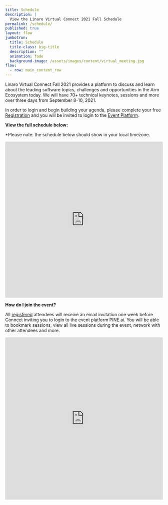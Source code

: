 ```yaml
---
title: Schedule
description: |
  View the Linaro Virtual Connect 2021 Fall Schedule
permalink: /schedule/
published: true
layout: flow
jumbotron:
  title: Schedule
  title-class: big-title
  description: ""
  animation: fade
  background-image: /assets/images/content/virtual_meeting.jpg
flow:
  - row: main_content_row
---
```

Linaro Virtual Connect Fall 2021 provides a platform to discuss and learn about the leading software topics, challenges and opportunities in the Arm Ecosystem today. We will have 70+ technical keynotes, sessions and more over three days from September 8-10, 2021. 

In order to login and begin building your agenda, please complete your free [Registration](https://connect.linaro.org/register/) and you will be invited to login to the [Event Platform](https://app.pine.events/attendee/events/2231/overview). 

**View the full schedule below:** 

\*Please note: the schedule below should show in your local timezone. 

<style>
	#pine-sessions {
		width: 100%;
		height: 600px;
		border: 0;
		display: block;
	}

	@media screen and (max-width: 1200px) {
		#pine-sessions {
			height: 500px;
		}
	}

	@media screen and (max-width: 768px) {
		#pine-sessions {
			height: 420px;
		}
	}
</style>

<iframe id="pine-sessions" src="https://events.pinetool.ai/2231/#widgets/sessions"></iframe>
		

**How do I join the event?**

All [registered](https://connect.linaro.org/register) attendees will receive an email invitation one week before Connect inviting you to login to the event platform PINE.ai. You will be able to bookmark sessions, view all live sessions during the event, network with other attendees and more.

<style>
	#pine-speakers {
		width: 100%;
		height: 600px;
		border: 0;
		display: block;
	}

	@media screen and (max-width: 1200px) {
		#pine-speakers {
			height: 520px;
		}
	}

	@media screen and (max-width: 768px) {
		#pine-speakers {
			height: 260px;
		}
	}
</style>

<iframe id="pine-speakers" src="https://events.pinetool.ai/2231/#widgets/speakers"></iframe>